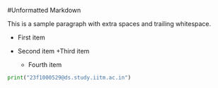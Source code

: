 #Unformatted Markdown

This is a sample paragraph with extra spaces and trailing whitespace.

- First item
- Second item
  +Third item

  - Fourth item

```py
print("23f1000529@ds.study.iitm.ac.in")

```
